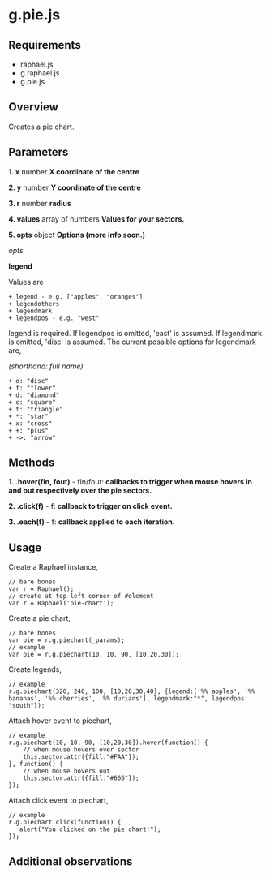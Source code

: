 # g.pie.js #

## Requirements ##

 + raphael.js
 + g.raphael.js
 + g.pie.js
 
## Overview ##

Creates a pie chart.

## Parameters ##

**1. x** number **X coordinate of the centre**

**2. y** number **Y coordinate of the centre**

**3. r** number **radius**

**4. values** array of numbers **Values for your sectors.**

**5. opts** object **Options (more info soon.)**

_opts_

**legend**

Values are 

    + legend - e.g. ["apples", "oranges"]
    + legendothers
    + legendmark 
    + legendpos - e.g. "west"

legend is required. If legendpos is omitted, 'east' is assumed. If legendmark is omitted, 'disc' is assumed. The current possible options for legendmark are,

_(shorthand: full name)_

    + o: "disc"
    + f: "flower"
    + d: "diamond"
    + s: "square"
    + t: "triangle"
    + *: "star"
    + x: "cross"
    + +: "plus"
    + ->: "arrow"

    
## Methods ##

**1. .hover(fin, fout)** - fin/fout: **callbacks to trigger when mouse hovers in and out respectively over the pie sectors.**

**2. .click(f)** - f: **callback to trigger on click event.**

**3. .each(f)** - f: **callback applied to each iteration.**


## Usage ##

Create a Raphael instance, 


    // bare bones
    var r = Raphael();
    // create at top left corner of #element
    var r = Raphael('pie-chart');
    
    
Create a pie chart,


    // bare bones
    var pie = r.g.piechart(_params);
    // example
    var pie = r.g.piechart(10, 10, 90, [10,20,30]);
    
    
Create legends,


    // example
    r.g.piechart(320, 240, 100, [10,20,30,40], {legend:['%% apples', '%% bananas', '%% cherries', '%% durians'], legendmark:"*", legendpos: "south"});
    
Attach hover event to piechart,


    // example
    r.g.piechart(10, 10, 90, [10,20,30]).hover(function() {
        // when mouse hovers over sector 
        this.sector.attr({fill:"#FAA"});
    }, function() {
        // when mouse hovers out
        this.sector.attr({fill:"#666"});
    });
    
Attach click event to piechart,


    // example
    r.g.piechart.click(function() {
       alert("You clicked on the pie chart!"); 
    });
    
## Additional observations ##

    
    


    
    

    
    